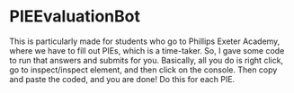 # PIEEvaluationBot
This is particularly made for students who go to Phillips Exeter Academy, where we have to fill out PIEs, which is a time-taker. So, I gave some code to run that answers and submits for you. Basically, all you do is right click, go to inspect/inspect element, and then click on the console. Then copy and paste the coded, and you are done! Do this for each PIE. 
